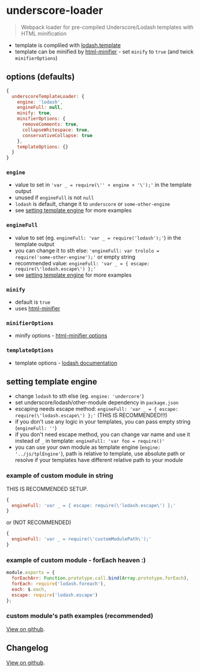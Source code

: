 # underscore-loader

> Webpack loader for pre-compiled Underscore/Lodash templates with HTML minification

* template is compliled with [lodash.template](https://www.npmjs.com/package/lodash.template)
* template can be minified by [html-minifier](https://www.npmjs.com/package/html-minifier) - set `minify` to `true` (and twick `minifierOptions`)

## options (defaults)

```javascript
{
  underscoreTemplateLoader: {
    engine: 'lodash',
    engineFull: null,
    minify: true,
    minifierOptions: {
      removeComments: true,
      collapseWhitespace: true,
      conservativeCollapse: true
    },
    templateOptions: {}
  }
}
```

### `engine`

* value to set in `'var _ = require(\'' + engine + '\');'` in the template output
* unused if `engineFull` is not `null`
* `lodash` is default, change it to `underscore` or `some-other-engine`
* see [setting template engine](#setting-template-engine) for more examples

### `engineFull`

* value to set (eg. `engineFull: 'var _ = require('lodash');'`) in the template output
* you can change it to sth else: `'engineFull: var trololo = require('some-other-engine');'` or empty string
* recommended value: `engineFull: 'var _ = { escape: require(\'lodash.escape\') };'`
* see [setting template engine](#setting-template-engine) for more examples

### `minify`

* default is `true`
* uses [html-minifier](https://www.npmjs.com/package/html-minifier)

### `minifierOptions`

* minify options - [html-minifier options](https://www.npmjs.com/package/html-minifier#options-quick-reference)

### `templateOptions`

* template options - [lodash documentation](https://lodash.com/docs#template)

## setting template engine

* change `lodash` to sth else (eg. `engine: 'undercore'`)
* set underscore/lodash/other-module dependency in `package.json`
* escaping needs escape method: `engineFull: 'var _ = { escape: require(\'lodash.escape\') };'` (THIS IS RECOMMENDED!!!)
* if you don't use any logic in your templates, you can pass empty string (`engineFull: ''`)
* if you don't need escape method, you can change var name and use it instead of `_` in template: `engineFull: 'var foo = require()'`
* you can use your own module as template engine (`engine: '../js/tplEngine'`), path is relative to template, use absolute path or resolve if your templates have different relative path to your module

### example of custom module in string

THIS IS RECOMMENDED SETUP.

```javascript
{
  engineFull: 'var _ = { escape: require(\'lodash.escape\') };'
}
```

or (NOT RECOMMENDED)

```javascript
{
  engineFull: 'var _ = require(\'customModulePath\');'
}
```

### example of custom module - forEach heaven :)

```javascript
module.exports = {
  forEachArr: Function.prototype.call.bind(Array.prototype.forEach),
  forEach: require('lodash.foreach'),
  each: $.each,
  escape: require('lodash.escape')
};
```

### custom module's path examples (recommended)

[View on github](https://github.com/tomek-f/underscore-loader/blob/master/customModulesPath.md).

## Changelog

[View on github](https://github.com/tomek-f/underscore-loader/blob/master/changelog.md).
